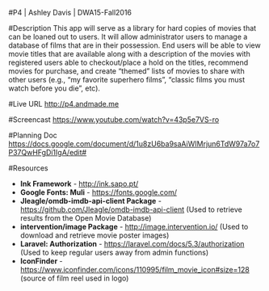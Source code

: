 #P4 | Ashley Davis | DWA15-Fall2016

#Description
This app will serve as a library for hard copies of movies that can be loaned out to users. It will allow administrator users to manage a database of films that are in their possession. End users will be able to view movie titles that are available along with a description of the movies with registered users able to checkout/place a hold on the titles, recommend movies for purchase, and create “themed” lists of movies to share with other users (e.g., “my favorite superhero films”, “classic films you must watch before you die”, etc).


#Live URL
<http://p4.andmade.me>

#Screencast
<https://www.youtube.com/watch?v=43p5e7VS-ro> 

#Planning Doc
<https://docs.google.com/document/d/1u8zU6ba9saAiWIMrjun6TdW97a7o7P37QwHFgDi1IgA/edit#>

#Resources
+ **Ink Framework** - <http://ink.sapo.pt/>
+ **Google Fonts: Muli** - <https://fonts.google.com/>
+ **Jleagle/omdb-imdb-api-client Package** - <https://github.com/Jleagle/omdb-imdb-api-client> (Used to retrieve results from the Open Movie Database)
+ **intervention/image Package** - <http://image.intervention.io/> (Used to download and retrieve movie poster images)
+ **Laravel: Authorization** - <https://laravel.com/docs/5.3/authorization> (Used to keep regular users away from admin functions)
+ **IconFinder** - <https://www.iconfinder.com/icons/110995/film_movie_icon#size=128> (source of film reel used in logo)